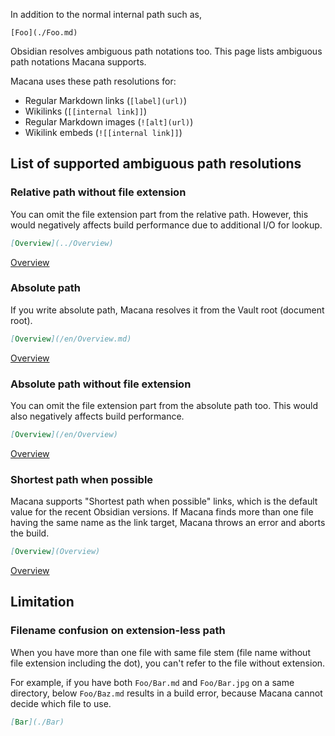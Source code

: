 In addition to the normal internal path such as,

```
[Foo](./Foo.md)
```

Obsidian resolves ambiguous path notations too.
This page lists ambiguous path notations Macana supports.

Macana uses these path resolutions for:

- Regular Markdown links (`[label](url)`)
- Wikilinks (`[[internal link]]`)
- Regular Markdown images (`![alt](url)`)
- Wikilink embeds (`![[internal link]]`)

## List of supported ambiguous path resolutions
### Relative path without file extension

You can omit the file extension part from the relative path.
However, this would negatively affects build performance due to additional I/O for lookup.

```markdown
[Overview](../Overview)
```

[Overview](../Overview)

### Absolute path

If you write absolute path, Macana resolves it from the Vault root (document root).

```markdown
[Overview](/en/Overview.md)
```

[Overview](/en/Overview.md)

### Absolute path without file extension

You can omit the file extension part from the absolute path too.
This would also negatively affects build performance.

```markdown
[Overview](/en/Overview)
```

[Overview](/en/Overview)

### Shortest path when possible

Macana supports "Shortest path when possible" links, which is the default value for the recent Obsidian versions.
If Macana finds more than one file having the same name as the link target, Macana throws an error and aborts the build.

```markdown
[Overview](Overview)
```

[Overview](Overview)

## Limitation

### Filename confusion on extension-less path

When you have more than one file with same file stem (file name without file extension including the dot), you can't refer to the file without extension.

For example, if you have both `Foo/Bar.md` and `Foo/Bar.jpg` on a same directory, below `Foo/Baz.md` results in a build error, because Macana cannot decide which file to use.

```markdown
[Bar](./Bar)
```